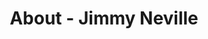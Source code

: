 ---
id: jimmy_neville
permalink: "/about/jimmy_neville"
full_name: Jimmy Neville
title: About - Jimmy Neville
role: Sr. Platform Engineer
image: jimmy_neville_color.png
about: Jimmy is a Platform Engineer that graduated with a bachelor’s degree in Computer Science from the University of Tennessee, Knoxville. He works for the Air Force’s Kessel Run team, and prior to Kessel Run, Jimmy was a Software Engineer at a small startup in Knoxville, Tennessee. In his free time, he enjoys exercising, working on personal programming projects, spending time with his dogs, and spending time with his fiancé.  
github: 
linkedin: 
featimg: "/assets/aboutBanner1.jpg"
layout: about/profile
---